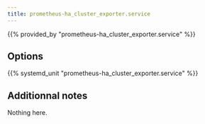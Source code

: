```yaml
---
title: prometheus-ha_cluster_exporter.service
---
```


{{% provided_by "prometheus-ha_cluster_exporter.service" %}}

## Options

{{% systemd_unit "prometheus-ha_cluster_exporter.service" %}}

## Additionnal notes

Nothing here.